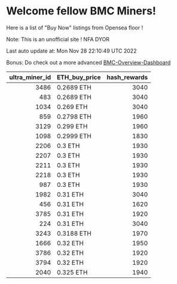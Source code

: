 # Welcome fellow BMC Miners!
Here is a list of "Buy Now" listings from Opensea floor !

Note: This is an unofficial site ! NFA DYOR

Last auto update at: Mon Nov 28 22:10:49 UTC 2022

Bonus: Do check out a more advanced [BMC-Overview-Dashboard](https://dune.com/defifunk/BMC-Overview-Dashboard)


|   ultra_miner_id | ETH_buy_price   |   hash_rewards |
|-----------------:|:----------------|---------------:|
|             3486 | 0.2689 ETH      |           3040 |
|              483 | 0.2689 ETH      |           3040 |
|             1034 | 0.269 ETH       |           3040 |
|              859 | 0.2798 ETH      |           1960 |
|             3129 | 0.299 ETH       |           1960 |
|             1098 | 0.2999 ETH      |           1830 |
|             2206 | 0.3 ETH         |           1930 |
|             2207 | 0.3 ETH         |           1930 |
|             2211 | 0.3 ETH         |           1930 |
|             2218 | 0.3 ETH         |           1930 |
|              987 | 0.3 ETH         |           1930 |
|             1982 | 0.31 ETH        |           3040 |
|              456 | 0.31 ETH        |           1620 |
|             3785 | 0.31 ETH        |           1920 |
|              224 | 0.31 ETH        |           3040 |
|             3243 | 0.3188 ETH      |           1970 |
|             1666 | 0.32 ETH        |           1950 |
|             3786 | 0.32 ETH        |           1920 |
|             3794 | 0.32 ETH        |           1920 |
|             2040 | 0.325 ETH       |           1940 |